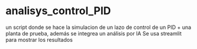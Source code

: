 # analisys_control_PID
un script donde se hace la simulacion de un lazo de control de un PID + una planta de prueba, además se integrea un análisis por IA
Se usa streamlit para mostrar los resultados
